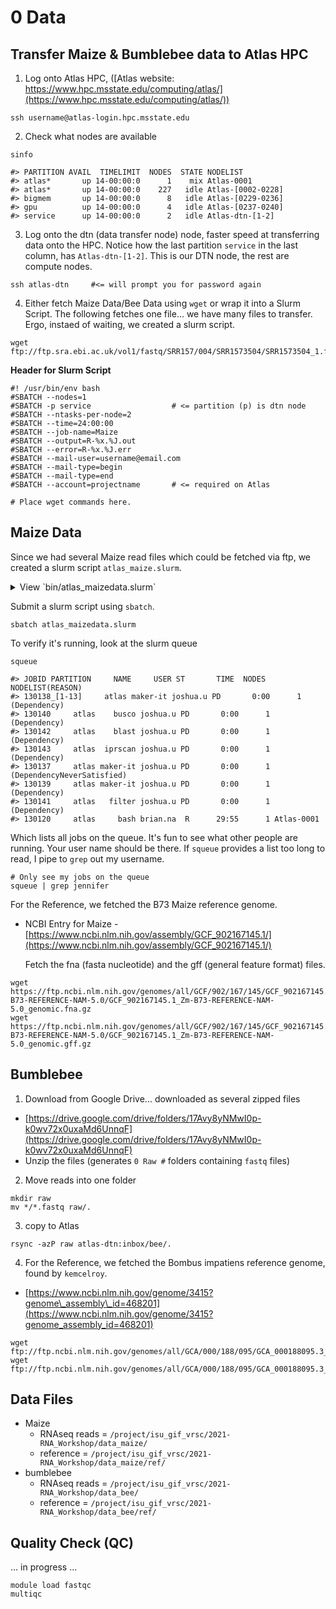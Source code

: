 # 0 Data

## Transfer Maize & Bumblebee data to Atlas HPC

1. Log onto Atlas HPC, ([Atlas website: https://www.hpc.msstate.edu/computing/atlas/](https://www.hpc.msstate.edu/computing/atlas/))

  ```
  ssh username@atlas-login.hpc.msstate.edu
  ```

2. Check what nodes are available

  ```
  sinfo

  #> PARTITION AVAIL  TIMELIMIT  NODES  STATE NODELIST 
  #> atlas*       up 14-00:00:0      1    mix Atlas-0001 
  #> atlas*       up 14-00:00:0    227   idle Atlas-[0002-0228] 
  #> bigmem       up 14-00:00:0      8   idle Atlas-[0229-0236] 
  #> gpu          up 14-00:00:0      4   idle Atlas-[0237-0240] 
  #> service      up 14-00:00:0      2   idle Atlas-dtn-[1-2] 
  ```

3. Log onto the dtn (data transfer node) node, faster speed at transferring data onto the HPC. Notice how the last partition `service` in the last column, has `Atlas-dtn-[1-2]`. This is our DTN node, the rest are compute nodes.

  ```
  ssh atlas-dtn     #<= will prompt you for password again
  ```

4. Either fetch Maize Data/Bee Data using `wget` or wrap it into a Slurm Script. The following fetches one file... we have many files to transfer. Ergo, instaed of waiting, we created a slurm script.

  ```
  wget ftp://ftp.sra.ebi.ac.uk/vol1/fastq/SRR157/004/SRR1573504/SRR1573504_1.fastq.gz
  ```

  **Header for Slurm Script**

  ```
  #! /usr/bin/env bash
  #SBATCH --nodes=1
  #SBATCH -p service                  # <= partition (p) is dtn node    
  #SBATCH --ntasks-per-node=2
  #SBATCH --time=24:00:00
  #SBATCH --job-name=Maize
  #SBATCH --output=R-%x.%J.out
  #SBATCH --error=R-%x.%J.err
  #SBATCH --mail-user=username@email.com
  #SBATCH --mail-type=begin
  #SBATCH --mail-type=end
  #SBATCH --account=projectname       # <= required on Atlas

  # Place wget commands here.
  ```

## Maize Data

Since we had several Maize read files which could be fetched via ftp, we created a slurm script `atlas_maize.slurm`.

<details><summary>View `bin/atlas_maizedata.slurm`</summary>

```
#! /usr/bin/env bash
#SBATCH --nodes=1
#SBATCH -p service            #<= notice how this is the dtn node
#SBATCH --ntasks-per-node=2
#SBATCH --time=24:00:00
#SBATCH --job-name=Maize
#SBATCH --output=R-%x.%J.out
#SBATCH --error=R-%x.%J.err
#SBATCH --mail-user=username@email.com
#SBATCH --mail-type=begin
#SBATCH --mail-type=end
#SBATCH --account=projectname       #<= atlas requires this

set -e
set -u

# === Set working directory and in/out variables
cd ${SLURM_SUBMIT_DIR}

# === Main Program
wget ftp://ftp.sra.ebi.ac.uk/vol1/fastq/SRR157/004/SRR1573504/SRR1573504_1.fastq.gz
wget ftp://ftp.sra.ebi.ac.uk/vol1/fastq/SRR157/004/SRR1573504/SRR1573504_2.fastq.gz
wget ftp://ftp.sra.ebi.ac.uk/vol1/fastq/SRR157/005/SRR1573505/SRR1573505_1.fastq.gz
wget ftp://ftp.sra.ebi.ac.uk/vol1/fastq/SRR157/005/SRR1573505/SRR1573505_2.fastq.gz
# ... other wget commands, shortened for ease of reading

```

</details>

Submit a slurm script using `sbatch`.
 
```
sbatch atlas_maizedata.slurm
```

To verify it's running, look at the slurm queue 

```
squeue

#> JOBID PARTITION     NAME     USER ST       TIME  NODES NODELIST(REASON) 
#> 130138_[1-13]     atlas maker-it joshua.u PD       0:00      1 (Dependency) 
#> 130140     atlas    busco joshua.u PD       0:00      1 (Dependency) 
#> 130142     atlas    blast joshua.u PD       0:00      1 (Dependency) 
#> 130143     atlas  iprscan joshua.u PD       0:00      1 (Dependency) 
#> 130137     atlas maker-it joshua.u PD       0:00      1 (DependencyNeverSatisfied) 
#> 130139     atlas maker-it joshua.u PD       0:00      1 (Dependency) 
#> 130141     atlas   filter joshua.u PD       0:00      1 (Dependency) 
#> 130120     atlas     bash brian.na  R      29:55      1 Atlas-0001 
```

Which lists all jobs on the queue. It's fun to see what other people are running. Your user name should be there. If `squeue` provides a list too long to read, I pipe to `grep` out my username.

```
# Only see my jobs on the queue
squeue | grep jennifer
```

For the Reference, we fetched the B73 Maize reference genome.

* NCBI Entry for Maize - [https://www.ncbi.nlm.nih.gov/assembly/GCF_902167145.1/](https://www.ncbi.nlm.nih.gov/assembly/GCF_902167145.1/)

  Fetch the fna (fasta nucleotide) and the gff (general feature format) files.

<!-- Need to unzip the fasta file before `gmap_build` can use it, or use the `--gunzip`. -->

  ```
  wget https://ftp.ncbi.nlm.nih.gov/genomes/all/GCF/902/167/145/GCF_902167145.1_Zm-B73-REFERENCE-NAM-5.0/GCF_902167145.1_Zm-B73-REFERENCE-NAM-5.0_genomic.fna.gz
  wget https://ftp.ncbi.nlm.nih.gov/genomes/all/GCF/902/167/145/GCF_902167145.1_Zm-B73-REFERENCE-NAM-5.0/GCF_902167145.1_Zm-B73-REFERENCE-NAM-5.0_genomic.gff.gz
  ```

## Bumblebee

1. Download from Google Drive... downloaded as several zipped files

  * [https://drive.google.com/drive/folders/17Avy8yNMwI0p-k0wv72x0uxaMd6UnnqF](https://drive.google.com/drive/folders/17Avy8yNMwI0p-k0wv72x0uxaMd6UnnqF)
  * Unzip the files (generates `0 Raw #` folders containing `fastq` files)

2. Move reads into one folder
  
  ```
  mkdir raw
  mv */*.fastq raw/.
  ```
  
3. copy to Atlas

  ```
  rsync -azP raw atlas-dtn:inbox/bee/.
  ```
  
4. For the Reference, we fetched the Bombus impatiens reference genome, found by `kemcelroy`.

  * [https://www.ncbi.nlm.nih.gov/genome/3415?genome\_assembly\_id=468201](https://www.ncbi.nlm.nih.gov/genome/3415?genome_assembly_id=468201)
  
  ```
  wget ftp://ftp.ncbi.nlm.nih.gov/genomes/all/GCA/000/188/095/GCA_000188095.3_BIMP_2.1/GCA_000188095.3_BIMP_2.1_genomic.fna.gz
  wget ftp://ftp.ncbi.nlm.nih.gov/genomes/all/GCA/000/188/095/GCA_000188095.3_BIMP_2.1/GCA_000188095.3_BIMP_2.1_genomic.gff.gz
  ```
  
## Data Files

* Maize 
  * RNAseq reads = `/project/isu_gif_vrsc/2021-RNA_Workshop/data_maize/`
  * reference = `/project/isu_gif_vrsc/2021-RNA_Workshop/data_maize/ref/`
* bumblebee 
  * RNAseq reads = `/project/isu_gif_vrsc/2021-RNA_Workshop/data_bee/`
  * reference = `/project/isu_gif_vrsc/2021-RNA_Workshop/data_bee/ref/`


## Quality Check (QC)

... in progress ...

```
module load fastqc
multiqc
```
